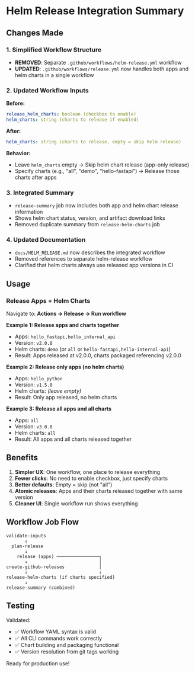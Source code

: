 # Helm Release Integration Summary

## Changes Made

### 1. Simplified Workflow Structure
- **REMOVED**: Separate `.github/workflows/helm-release.yml` workflow
- **UPDATED**: `.github/workflows/release.yml` now handles both apps and helm charts in a single workflow

### 2. Updated Workflow Inputs

**Before:**
```yaml
release_helm_charts: boolean (checkbox to enable)
helm_charts: string (charts to release if enabled)
```

**After:**
```yaml
helm_charts: string (charts to release, empty = skip helm release)
```

**Behavior:**
- Leave `helm_charts` empty → Skip helm chart release (app-only release)
- Specify charts (e.g., "all", "demo", "hello-fastapi") → Release those charts after apps

### 3. Integrated Summary
- `release-summary` job now includes both app and helm chart release information
- Shows helm chart status, version, and artifact download links
- Removed duplicate summary from `release-helm-charts` job

### 4. Updated Documentation
- `docs/HELM_RELEASE.md` now describes the integrated workflow
- Removed references to separate helm-release workflow
- Clarified that helm charts always use released app versions in CI

## Usage

### Release Apps + Helm Charts

Navigate to: **Actions → Release → Run workflow**

**Example 1: Release apps and charts together**
- Apps: `hello_fastapi,hello_internal_api`
- Version: `v2.0.0`
- Helm charts: `demo` (or `all` or `hello-fastapi,hello-internal-api`)
- Result: Apps released at v2.0.0, charts packaged referencing v2.0.0

**Example 2: Release only apps (no helm charts)**
- Apps: `hello_python`
- Version: `v1.5.0`
- Helm charts: *(leave empty)*
- Result: Only app released, no helm charts

**Example 3: Release all apps and all charts**
- Apps: `all`
- Version: `v3.0.0`
- Helm charts: `all`
- Result: All apps and all charts released together

## Benefits

1. **Simpler UX**: One workflow, one place to release everything
2. **Fewer clicks**: No need to enable checkbox, just specify charts
3. **Better defaults**: Empty = skip (not "all")
4. **Atomic releases**: Apps and their charts released together with same version
5. **Cleaner UI**: Single workflow run shows everything

## Workflow Job Flow

```
validate-inputs
       ↓
  plan-release
       ↓
    release (apps) ────────────────┐
       ↓                           │
create-github-releases             │
       ↓                           ↓
release-helm-charts (if charts specified)
       ↓
release-summary (combined)
```

## Testing

Validated:
- ✅ Workflow YAML syntax is valid
- ✅ All CLI commands work correctly
- ✅ Chart building and packaging functional
- ✅ Version resolution from git tags working

Ready for production use!
